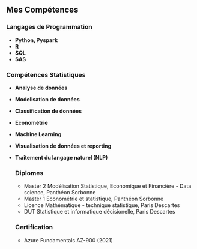 ## Mes Compétences

### Langages de Programmation
- **Python, Pyspark**
- **R**
- **SQL**
- **SAS**

### Compétences Statistiques
- **Analyse de données**
- **Modelisation de données**
- **Classification de données**
- **Econométrie**
- **Machine Learning**
- **Visualisation de données et reporting**
- **Traitement du langage naturel (NLP)**

  ### Diplomes
  - Master 2 Modélisation Statistique, Economique et Financière - Data science, Panthéon Sorbonne
  - Master 1 Econométrie et statistique, Panthéon Sorbonne
  - Licence Mathématique - technique statistique, Paris Descartes
  - DUT Statistique et informatique décisionelle, Paris Descartes
 
  ### Certification
  - Azure Fundamentals AZ-900 (2021)
